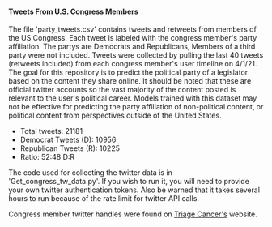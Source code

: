 #### Tweets From U.S. Congress Members 

The file 'party_tweets.csv' contains tweets and retweets from members of the US Congress. Each tweet is labeled with the congress member's party affiliation. The partys are Democrats and Republicans, Members of a third party were not included. Tweets were collected by pulling the last 40 tweets (retweets included) from each congress member's user timeline on 4/1/21. The goal for this repository is to predict the political party of a legislator based on the content they share online. It should be noted that these are official twitter accounts so the vast majority of the content posted is relevant to the user's political career. Models trained with this dataset may not be effective for predicting the party affiliation of non-political content, or political content from perspectives outside of the United States. 
* Total tweets: 21181
* Democrat Tweets (D): 10956
* Republican Tweets (R): 10225
* Ratio: 52:48 D:R 

The code used for collecting the twitter data is in 'Get_congress_tw_data.py'. If you wish to run it, you will need to provide your own twitter authentication tokens. Also be warned that it takes several hours to run because of the rate limit for twitter API calls.

Congress member twitter handles were found on [Triage Cancer's](https://triagecancer.org/congressional-social-media) website.